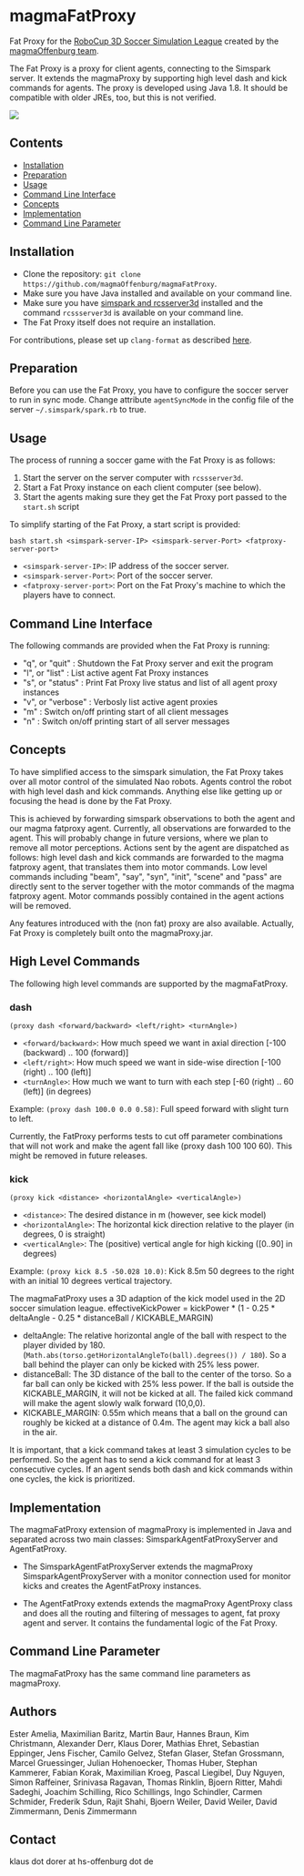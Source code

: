 # magmaFatProxy

Fat Proxy for the [RoboCup 3D Soccer Simulation League](http://wiki.robocup.org/wiki/Soccer_Simulation_League) created by the [magmaOffenburg team](http://robocup.hs-offenburg.de/).

The Fat Proxy is a proxy for client agents, connecting to the
Simspark server. It extends the magmaProxy by supporting high level dash and kick commands for agents.
The proxy is developed using Java 1.8.
It should be compatible with older JREs, too, but this is not verified.

![](screenshots/magmaProxy.png)

## Contents

- [Installation](#installation)
- [Preparation](#preparation)
- [Usage](#usage)
- [Command Line Interface](#command-line-interface)
- [Concepts](#concepts)
- [Implementation](#implementation)
- [Command Line Parameter](#command-line-parameter)

## Installation

- Clone the repository: `git clone https://github.com/magmaOffenburg/magmaFatProxy`.
- Make sure you have Java installed and available on your command line.
- Make sure you have [simspark and rcsserver3d](https://gitlab.com/robocup-sim/SimSpark/-/wikis/home) installed and the command `rcssserver3d` is available on your command line.
- The Fat Proxy itself does not require an installation.

For contributions, please set up `clang-format` as described [here](https://github.com/hsoautonomy/formatting). 

## Preparation
Before you can use the Fat Proxy, you have to configure the soccer server to run in sync mode.
Change attribute `agentSyncMode` in the config file of the server `~/.simspark/spark.rb` to true.

## Usage
The process of running a soccer game with the Fat Proxy is as follows:

1. Start the server on the server computer with `rcssserver3d`.
2. Start a Fat Proxy instance on each client computer (see below).
3. Start the agents making sure they get the Fat Proxy port passed to the `start.sh` script

To simplify starting of the Fat Proxy, a start script is provided:

`bash start.sh <simspark-server-IP> <simspark-server-Port> <fatproxy-server-port>`

- `<simspark-server-IP>`: IP address of the soccer server.
- `<simspark-server-Port>`: Port of the soccer server.
- `<fatproxy-server-port>`: Port on the Fat Proxy's machine to which the players have to connect.


## Command Line Interface

The following commands are provided when the Fat Proxy is running:

- "q", or "quit" : Shutdown the Fat Proxy server and exit the program
- "l", or "list" : List active agent Fat Proxy instances
- "s", or "status" : Print Fat Proxy live status and list of all agent proxy instances 
- "v", or "verbose" : Verbosly list active agent proxies
- "m" : Switch on/off printing start of all client messages
- "n" : Switch on/off printing start of all server messages

## Concepts
To have simplified access to the simspark simulation, the Fat Proxy takes over all motor control of the simulated Nao robots.
Agents control the robot with high level dash and kick commands. Anything else like getting up or focusing the head is done by the Fat Proxy.

This is achieved by forwarding simspark observations to both the agent and our magma fatproxy agent. Currently, all observations are forwarded to the agent. This will probably change in future versions, where we plan to remove all motor perceptions. Actions sent by the agent are dispatched as follows: high level dash and kick commands are forwarded to the magma fatproxy agent, that translates them into motor commands. Low level commands including "beam", "say", "syn", "init", "scene" and "pass" are directly sent to the server together with the motor commands of the magma fatproxy agent. Motor commands possibly contained in the agent actions will be removed.

Any features introduced with the (non fat) proxy are also available. Actually, Fat Proxy is completely built onto the magmaProxy.jar.

## High Level Commands
The following high level commands are supported by the magmaFatProxy.

### dash
`(proxy dash <forward/backward> <left/right> <turnAngle>)`
- `<forward/backward>`: How much speed we want in axial direction [-100 (backward) .. 100 (forward)]
- `<left/right>`: How much speed we want in side-wise direction [-100 (right) .. 100 (left)]
- `<turnAngle>`: How much we want to turn with each step  [-60 (right) .. 60 (left)] (in degrees)

Example: `(proxy dash 100.0 0.0 0.58)`: Full speed forward with slight turn to left.

Currently, the FatProxy performs tests to cut off parameter combinations that will not work and make the agent fall like (proxy dash 100 100 60). This might be removed in future releases.

### kick
`(proxy kick <distance> <horizontalAngle> <verticalAngle>)`
- `<distance>`: The desired distance in m (however, see kick model)
- `<horizontalAngle>`: The horizontal kick direction relative to the player (in degrees, 0 is straight)
- `<verticalAngle>`: The (positive) vertical angle for high kicking ([0..90] in degrees)

Example: `(proxy kick 8.5 -50.028 10.0)`: Kick 8.5m 50 degrees to the right with an initial 10 degrees vertical trajectory.

The magmaFatProxy uses a 3D adaption of the kick model used in the 2D soccer simulation league. 
effectiveKickPower = kickPower * (1 - 0.25 * deltaAngle - 0.25 * distanceBall / KICKABLE_MARGIN)
- deltaAngle: The relative horizontal angle of the ball with respect to the player divided by 180. 
(`Math.abs(torso.getHorizontalAngleTo(ball).degrees()) / 180`). So a ball behind the player can only be kicked with 25% less power.
- distanceBall: The 3D distance of the ball to the center of the torso. So a far ball can only be kicked with 25% less power. If the ball is outside the KICKABLE_MARGIN, it will not be kicked at all. The failed kick command will make the agent slowly walk forward (10,0,0).
- KICKABLE_MARGIN: 0.55m which means that a ball on the ground can roughly be kicked at a distance of 0.4m. The agent may kick a ball also in the air.

It is important, that a kick command takes at least 3 simulation cycles to be performed. So the agent has to send a kick command for at least 3 consecutive cycles. If an agent sends both dash and kick commands within one cycles, the kick is prioritized.

## Implementation
The magmaFatProxy extension of magmaProxy is implemented in Java and separated across two main classes: 
SimsparkAgentFatProxyServer and AgentFatProxy. 

- The SimsparkAgentFatProxyServer extends the magmaProxy SimsparkAgentProxyServer with a monitor connection used for monitor kicks and creates the AgentFatProxy instances.

- The AgentFatProxy extends extends the magmaProxy AgentProxy class and does all the routing and filtering of messages to agent, fat proxy agent and server. It contains the fundamental logic of the Fat Proxy.

## Command Line Parameter

The magmaFatProxy has the same command line parameters as magmaProxy.

## Authors
Ester Amelia, Maximilian Baritz, Martin Baur, Hannes Braun, Kim Christmann, Alexander Derr, 
Klaus Dorer, Mathias Ehret, Sebastian Eppinger, Jens Fischer, 
Camilo Gelvez, Stefan Glaser, Stefan Grossmann, Marcel Gruessinger, Julian Hohenoecker, Thomas Huber, 
Stephan Kammerer, Fabian Korak, Maximilian Kroeg, Pascal Liegibel, Duy Nguyen, 
Simon Raffeiner, Srinivasa Ragavan, Thomas Rinklin, Bjoern Ritter, 
Mahdi Sadeghi, Joachim Schilling, Rico Schillings, Ingo Schindler, Carmen Schmider, Frederik Sdun, Rajit Shahi, 
Bjoern Weiler, David Weiler, David Zimmermann, Denis Zimmermann

## Contact

klaus dot dorer at hs-offenburg dot de